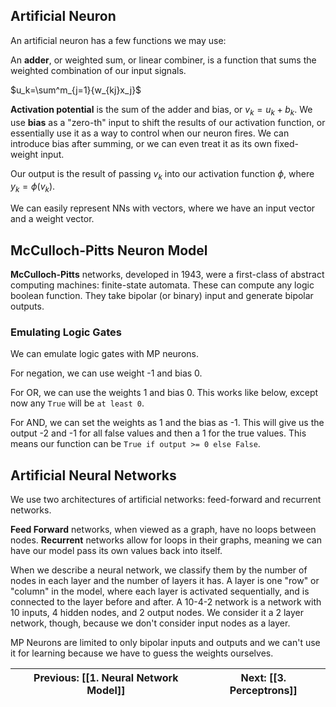 ## Artificial Neuron

An artificial neuron has a few functions we may use:

An **adder**, or weighted sum, or linear combiner, is a function that sums the weighted combination of our input signals.

$u_k=\sum^m_{j=1}{w_{kj}x_j}$

**Activation potential** is the sum of the adder and bias, or $v_k=u_k+b_k$. We use **bias** as a "zero-th" input to shift the results of our activation function, or essentially use it as a way to control when our neuron fires. We can introduce bias after summing, or we can even treat it as its own fixed-weight input.

Our output is the result of passing $v_k$ into our activation function $\phi$, where $y_k=\phi(v_k)$.

We can easily represent NNs with vectors, where we have an input vector and a weight vector.

## McCulloch-Pitts Neuron Model

**McCulloch-Pitts** networks, developed in 1943, were a first-class of abstract computing machines: finite-state automata. These can compute any logic boolean function. They take bipolar (or binary) input and generate bipolar outputs.

### Emulating Logic Gates

We can emulate logic gates with MP neurons.

For negation, we can use weight -1 and bias 0.

For OR, we can use the weights 1 and bias 0. This works like below, except now any `True` will be `at least 0`.

For AND, we can set the weights as 1 and the bias as -1. This will give us the output -2 and -1 for all false values and then a 1 for the true values. This means our function can be `True if output >= 0 else False`.

## Artificial Neural Networks

We use two architectures of artificial networks: feed-forward and recurrent networks.

**Feed Forward** networks, when viewed as a graph, have no loops between nodes. **Recurrent** networks allow for loops in their graphs, meaning we can have our model pass its own values back into itself.

When we describe a neural network, we classify them by the number of nodes in each layer and the number of layers it has. A layer is one "row" or "column" in the model, where each layer is activated sequentially, and is connected to the layer before and after. A 10-4-2 network is a network with 10 inputs, 4 hidden nodes, and 2 output nodes. We consider it a 2 layer network, though, because we don't consider input nodes as a layer.

MP Neurons are limited to only bipolar inputs and outputs and we can't use it for learning because we have to guess the weights ourselves.

| **Previous**: [[1. Neural Network Model]] | **Next**: [[3. Perceptrons]] |
| ----------------------------------------- | ---------------------------- |
